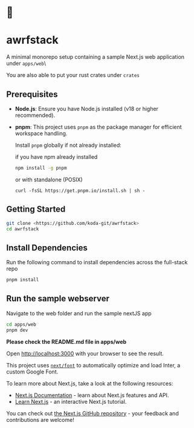 # 🐺

# awrfstack

A minimal monorepo setup containing a sample Next.js web application under `apps/web`\

You are also able to put your rust crates under `crates`


## Prerequisites

- **Node.js**: Ensure you have Node.js installed (v18 or higher recommended).
- **pnpm**: This project uses `pnpm` as the package manager for efficient workspace handling.

  Install `pnpm` globally if not already installed:

  if you have npm already installed
  ```bash
  npm install -g pnpm
  ```

  or with standalone (POSIX)
  ```
  curl -fsSL https://get.pnpm.io/install.sh | sh -
  ```


## Getting Started
```bash
git clone <https://github.com/koda-git/awrfstack>
cd awrfstack
```

## Install Dependencies
Run the following command to install dependencies across the full-stack repo
```bash
pnpm install
```

## Run the sample webserver
Navigate to the web folder  and run the sample nextJS app
```bash
cd apps/web
pnpm dev
```
**Please check the README.md file in apps/web**

Open [http://localhost:3000](http://localhost:3000) with your browser to see the result.


This project uses [`next/font`](https://nextjs.org/docs/basic-features/font-optimization) to automatically optimize and load Inter, a custom Google Font.

To learn more about Next.js, take a look at the following resources:

- [Next.js Documentation](https://nextjs.org/docs) - learn about Next.js features and API.
- [Learn Next.js](https://nextjs.org/learn) - an interactive Next.js tutorial.

You can check out [the Next.js GitHub repository](https://github.com/vercel/next.js/) - your feedback and contributions are welcome!

